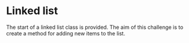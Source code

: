# Linked list

The start of a linked list class is provided. The aim of this challenge is to create a method for adding new items to the list.
